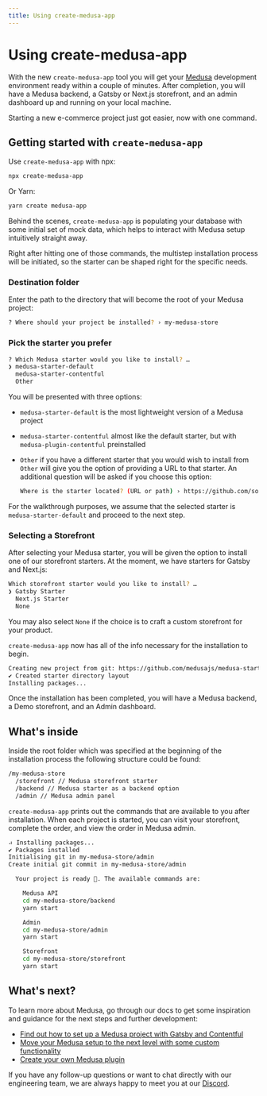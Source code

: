 ```yaml
---
title: Using create-medusa-app
---
```

# Using create-medusa-app
With the new `create-medusa-app` tool you will get your [Medusa](https://github.com/medusajs/medusa) development environment ready within a couple of minutes. After completion, you will have a Medusa backend, a Gatsby or Next.js storefront, and an admin dashboard up and running on your local machine.

Starting a new e-commerce project just got easier, now with one command.

## Getting started with `create-medusa-app`

Use `create-medusa-app` with npx:

```bash
npx create-medusa-app
```

Or Yarn:

```bash
yarn create medusa-app
```

Behind the scenes, `create-medusa-app` is populating your database with some initial set of mock data, which helps to interact with Medusa setup intuitively straight away. 

Right after hitting one of those commands, the multistep installation process will be initiated, so the starter can be shaped right for the specific needs.

### Destination folder

Enter the path to the directory that will become the root of your Medusa project:

```bash
? Where should your project be installed? › my-medusa-store
```

### Pick the starter you prefer

```bash
? Which Medusa starter would you like to install? …
❯ medusa-starter-default
  medusa-starter-contentful
  Other
```

You will be presented with three options:

- `medusa-starter-default` is the most lightweight version of a Medusa project
- `medusa-starter-contentful` almost like the default starter, but with `medusa-plugin-contentful` preinstalled
- `Other` if you have a different starter that you would wish to install from `Other` will give you the option of providing a URL to that starter. An additional question will be asked if you choose this option:

    ```bash
    Where is the starter located? (URL or path) › https://github.com/somecoolusername/my-custom-medusa-starter
    ```

For the walkthrough purposes, we assume that the selected starter is `medusa-starter-default` and proceed to the next step.

### Selecting a Storefront

After selecting your Medusa starter, you will be given the option to install one of our storefront starters. At the moment, we have starters for Gatsby and Next.js:

```bash
Which storefront starter would you like to install? …
❯ Gatsby Starter
  Next.js Starter
  None
```

You may also select `None` if the choice is to craft a custom storefront for your product. 

`create-medusa-app` now has all of the info necessary for the installation to begin.

```bash
Creating new project from git: https://github.com/medusajs/medusa-starter-default.git
✔ Created starter directory layout
Installing packages...
```

Once the installation has been completed, you will have a Medusa backend, a Demo storefront, and an Admin dashboard.

## What's inside

Inside the root folder which was specified at the beginning of the installation process the following structure could be found:

```bash
/my-medusa-store
  /storefront // Medusa storefront starter
  /backend // Medusa starter as a backend option 
  /admin // Medusa admin panel 
```

`create-medusa-app` prints out the commands that are available to you after installation. When each project is started, you can visit your storefront, complete the order, and view the order in Medusa admin.

```bash
⠴ Installing packages...
✔ Packages installed
Initialising git in my-medusa-store/admin
Create initial git commit in my-medusa-store/admin

  Your project is ready 🚀. The available commands are:

    Medusa API
    cd my-medusa-store/backend
    yarn start

    Admin
    cd my-medusa-store/admin
    yarn start

    Storefront
    cd my-medusa-store/storefront
    yarn start
```

## **What's next?**

To learn more about Medusa, go through our docs to get some inspiration and guidance for the next steps and further development:

- [Find out how to set up a Medusa project with Gatsby and Contentful](https://docs.medusajs.com/how-to/headless-ecommerce-store-with-gatsby-contentful-medusa)
- [Move your Medusa setup to the next level with some custom functionality](https://docs.medusajs.com/tutorial/adding-custom-functionality)
- [Create your own Medusa plugin](https://docs.medusajs.com/guides/plugins)

If you have any follow-up questions or want to chat directly with our engineering team, we are always happy to meet you at our [Discord](https://discord.gg/DSHySyMu).
